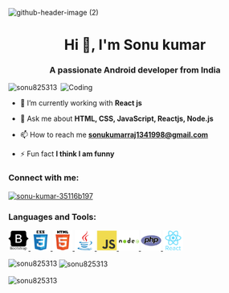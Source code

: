 ![github-header-image (2)](https://user-images.githubusercontent.com/106314383/203931980-23b3e631-d2e5-4144-8af6-c9b3ffff5902.png)


<h1 align="center">Hi 👋, I'm Sonu kumar</h1>
<h3 align="center">A passionate Android developer from India</h3>
<img align="right" alt="Coding" width="400" src="https://static.wixstatic.com/media/35318b_ed32b39faf8a4ff0bce9b919183a9e4b~mv2.gif">

<p align="left"> <img src="https://komarev.com/ghpvc/?username=sonu825313&label=Profile%20views&color=0e75b6&style=flat" alt="sonu825313" /> </p>

- 🔭 I’m currently working with **React js**

- 💬 Ask me about **HTML, CSS, JavaScript, Reactjs, Node.js**

- 📫 How to reach me **sonukumarraj1341998@gmail.com**

- ⚡ Fun fact **I think I am funny**

<h3 align="left">Connect with me:</h3>
<p align="left">
<a href="https://linkedin.com/in/sonu-kumar-35116b197" target="blank"><img align="center" src="https://raw.githubusercontent.com/rahuldkjain/github-profile-readme-generator/master/src/images/icons/Social/linked-in-alt.svg" alt="sonu-kumar-35116b197" height="30" width="40" /></a>
</p>

<h3 align="left">Languages and Tools:</h3>
<p align="left"> <a href="https://getbootstrap.com" target="_blank" rel="noreferrer"> <img src="https://raw.githubusercontent.com/devicons/devicon/master/icons/bootstrap/bootstrap-plain-wordmark.svg" alt="bootstrap" width="40" height="40"/> </a> <a href="https://www.w3schools.com/css/" target="_blank" rel="noreferrer"> <img src="https://raw.githubusercontent.com/devicons/devicon/master/icons/css3/css3-original-wordmark.svg" alt="css3" width="40" height="40"/> </a> <a href="https://www.w3.org/html/" target="_blank" rel="noreferrer"> <img src="https://raw.githubusercontent.com/devicons/devicon/master/icons/html5/html5-original-wordmark.svg" alt="html5" width="40" height="40"/> </a> <a href="https://www.java.com" target="_blank" rel="noreferrer"> <img src="https://raw.githubusercontent.com/devicons/devicon/master/icons/java/java-original.svg" alt="java" width="40" height="40"/> </a> <a href="https://developer.mozilla.org/en-US/docs/Web/JavaScript" target="_blank" rel="noreferrer"> <img src="https://raw.githubusercontent.com/devicons/devicon/master/icons/javascript/javascript-original.svg" alt="javascript" width="40" height="40"/> </a> <a href="https://nodejs.org" target="_blank" rel="noreferrer"> <img src="https://raw.githubusercontent.com/devicons/devicon/master/icons/nodejs/nodejs-original-wordmark.svg" alt="nodejs" width="40" height="40"/> </a> <a href="https://www.php.net" target="_blank" rel="noreferrer"> <img src="https://raw.githubusercontent.com/devicons/devicon/master/icons/php/php-original.svg" alt="php" width="40" height="40"/> </a> <a href="https://reactjs.org/" target="_blank" rel="noreferrer"> <img src="https://raw.githubusercontent.com/devicons/devicon/master/icons/react/react-original-wordmark.svg" alt="react" width="40" height="40"/> </a> </p>

<p><img align="left" src="https://github-readme-stats.vercel.app/api/top-langs?username=sonu825313&show_icons=true&locale=en&layout=compact" alt="sonu825313" /></p>

<p>&nbsp;<img align="center" src="https://github-readme-stats.vercel.app/api?username=sonu825313&show_icons=true&locale=en" alt="sonu825313" /></p>

<p><img align="center" src="https://github-readme-streak-stats.herokuapp.com/?user=sonu825313&" alt="sonu825313" /></p>


